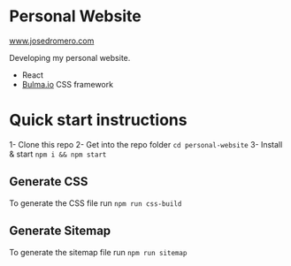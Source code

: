 # Personal Website
www.josedromero.com

Developing my personal website.

- React
- [Bulma.io](https://bulma.io/) CSS framework

# Quick start instructions
1- Clone this repo
2- Get into the repo folder ```cd personal-website```
3- Install & start ```npm i && npm start```

## Generate CSS
To generate the CSS file run ```npm run css-build```

## Generate Sitemap
To generate the sitemap file run ```npm run sitemap```
